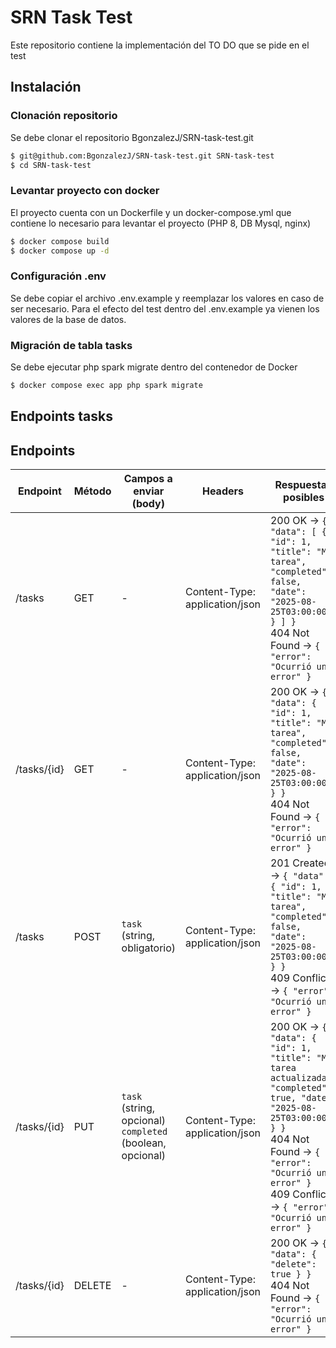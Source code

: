 # SRN Task Test

Este repositorio contiene la implementación del TO DO que se pide en el test

## Instalación

### Clonación repositorio

Se debe clonar el repositorio BgonzalezJ/SRN-task-test.git

```bash 
$ git@github.com:BgonzalezJ/SRN-task-test.git SRN-task-test
$ cd SRN-task-test
```

### Levantar proyecto con docker

El proyecto cuenta con un Dockerfile y un docker-compose.yml que contiene lo necesario para levantar el proyecto (PHP 8, DB Mysql, nginx)

```bash 
$ docker compose build
$ docker compose up -d
```

### Configuración .env

Se debe copiar el archivo .env.example y reemplazar los valores en caso de ser necesario. Para el efecto del test dentro del .env.example ya vienen los valores de la base de datos.

### Migración de tabla tasks

Se debe ejecutar php spark migrate dentro del contenedor de Docker

```bash 
$ docker compose exec app php spark migrate  
```

## Endpoints tasks

## Endpoints

| Endpoint         | Método | Campos a enviar (body)                     | Headers              | Respuestas posibles |
|-----------------|--------|-------------------------------------------|--------------------|-------------------|
| /tasks          | GET    | -                                         | Content-Type: application/json | 200 OK → `{ "data": [ { "id": 1, "title": "Mi tarea", "completed": false, "date": "2025-08-25T03:00:00Z" } ] }`<br>404 Not Found → `{ "error": "Ocurrió un error" }` |
| /tasks/{id}     | GET    | -                                         | Content-Type: application/json | 200 OK → `{ "data": { "id": 1, "title": "Mi tarea", "completed": false, "date": "2025-08-25T03:00:00Z" } }`<br>404 Not Found → `{ "error": "Ocurrió un error" }` |
| /tasks          | POST   | `task` (string, obligatorio)             | Content-Type: application/json | 201 Created → `{ "data": { "id": 1, "title": "Mi tarea", "completed": false, "date": "2025-08-25T03:00:00Z" } }`<br>409 Conflict → `{ "error": "Ocurrió un error" }` |
| /tasks/{id}     | PUT    | `task` (string, opcional)<br>`completed` (boolean, opcional) | Content-Type: application/json | 200 OK → `{ "data": { "id": 1, "title": "Mi tarea actualizada", "completed": true, "date": "2025-08-25T03:00:00Z" } }`<br>404 Not Found → `{ "error": "Ocurrió un error" }`<br>409 Conflict → `{ "error": "Ocurrió un error" }` |
| /tasks/{id}     | DELETE | -                                         | Content-Type: application/json | 200 OK → `{ "data": { "delete": true } }`<br>404 Not Found → `{ "error": "Ocurrió un error" }` |
